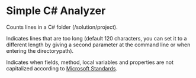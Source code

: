 # Simple C# Analyzer

Counts lines in a C# folder (/solution/project).

Indicates lines that are too long (default 120 characters, you can set it to a different length by giving a second parameter at the command line or when entering the directorypath).

Indicates when fields, method, local variables and properties are not capitalized according to [Microsoft Standards](https://learn.microsoft.com/en-us/dotnet/csharp/fundamentals/coding-style/coding-conventions).